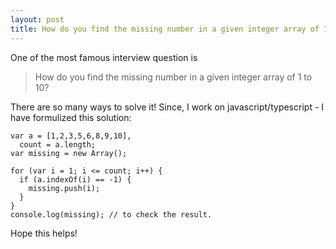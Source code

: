 ```yaml
---
layout: post
title: How do you find the missing number in a given integer array of 1 to 10 in javascript/typescript?
---
```


One of the most famous interview question is 

> How do you find the missing number in a given integer array of 1 to 10?

There are so many ways to solve it! Since, I work on javascript/typescript - I have formulized this solution:

```
var a = [1,2,3,5,6,8,9,10],
  count = a.length;
var missing = new Array();

for (var i = 1; i <= count; i++) {
  if (a.indexOf(i) == -1) {
    missing.push(i);
  }
}
console.log(missing); // to check the result.
```

Hope this helps!
